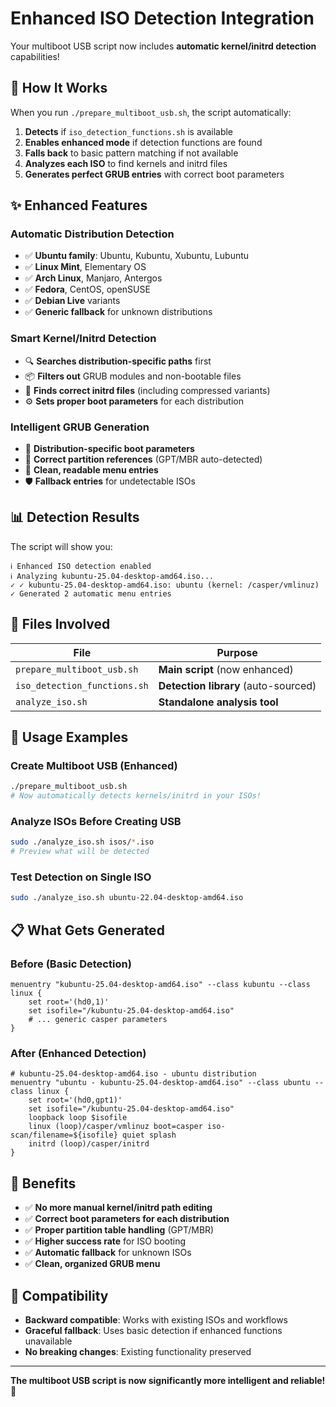 # Enhanced ISO Detection Integration

Your multiboot USB script now includes **automatic kernel/initrd detection** capabilities!

## 🚀 How It Works

When you run `./prepare_multiboot_usb.sh`, the script automatically:

1. **Detects** if `iso_detection_functions.sh` is available
2. **Enables enhanced mode** if detection functions are found
3. **Falls back** to basic pattern matching if not available
4. **Analyzes each ISO** to find kernels and initrd files
5. **Generates perfect GRUB entries** with correct boot parameters

## ✨ Enhanced Features

### **Automatic Distribution Detection**
- ✅ **Ubuntu family**: Ubuntu, Kubuntu, Xubuntu, Lubuntu
- ✅ **Linux Mint**, Elementary OS
- ✅ **Arch Linux**, Manjaro, Antergos  
- ✅ **Fedora**, CentOS, openSUSE
- ✅ **Debian Live** variants
- ✅ **Generic fallback** for unknown distributions

### **Smart Kernel/Initrd Detection**
- 🔍 **Searches distribution-specific paths** first
- 📦 **Filters out** GRUB modules and non-bootable files
- 💾 **Finds correct initrd files** (including compressed variants)
- ⚙️ **Sets proper boot parameters** for each distribution

### **Intelligent GRUB Generation**
- 🎯 **Distribution-specific boot parameters**
- 🔧 **Correct partition references** (GPT/MBR auto-detected)
- 📝 **Clean, readable menu entries**
- 🛡️ **Fallback entries** for undetectable ISOs

## 📊 Detection Results

The script will show you:
```
ℹ Enhanced ISO detection enabled
ℹ Analyzing kubuntu-25.04-desktop-amd64.iso...
✓ ✓ kubuntu-25.04-desktop-amd64.iso: ubuntu (kernel: /casper/vmlinuz)
✓ Generated 2 automatic menu entries
```

## 🔧 Files Involved

| File | Purpose |
|------|---------|
| `prepare_multiboot_usb.sh` | **Main script** (now enhanced) |
| `iso_detection_functions.sh` | **Detection library** (auto-sourced) |
| `analyze_iso.sh` | **Standalone analysis tool** |

## 🎯 Usage Examples

### **Create Multiboot USB** (Enhanced)
```bash
./prepare_multiboot_usb.sh
# Now automatically detects kernels/initrd in your ISOs!
```

### **Analyze ISOs Before Creating USB**
```bash
sudo ./analyze_iso.sh isos/*.iso
# Preview what will be detected
```

### **Test Detection on Single ISO**
```bash
sudo ./analyze_iso.sh ubuntu-22.04-desktop-amd64.iso
```

## 📋 What Gets Generated

### **Before (Basic Detection)**
```grub
menuentry "kubuntu-25.04-desktop-amd64.iso" --class kubuntu --class linux {
    set root='(hd0,1)'
    set isofile="/kubuntu-25.04-desktop-amd64.iso"
    # ... generic casper parameters
}
```

### **After (Enhanced Detection)**
```grub
# kubuntu-25.04-desktop-amd64.iso - ubuntu distribution
menuentry "ubuntu - kubuntu-25.04-desktop-amd64.iso" --class ubuntu --class linux {
    set root='(hd0,gpt1)'
    set isofile="/kubuntu-25.04-desktop-amd64.iso"
    loopback loop $isofile
    linux (loop)/casper/vmlinuz boot=casper iso-scan/filename=${isofile} quiet splash
    initrd (loop)/casper/initrd
}
```

## 🎉 Benefits

- ✅ **No more manual kernel/initrd path editing**
- ✅ **Correct boot parameters for each distribution**
- ✅ **Proper partition table handling** (GPT/MBR)
- ✅ **Higher success rate** for ISO booting
- ✅ **Automatic fallback** for unknown ISOs
- ✅ **Clean, organized GRUB menu**

## 🔄 Compatibility

- **Backward compatible**: Works with existing ISOs and workflows
- **Graceful fallback**: Uses basic detection if enhanced functions unavailable
- **No breaking changes**: Existing functionality preserved

---

**The multiboot USB script is now significantly more intelligent and reliable!** 🎉 